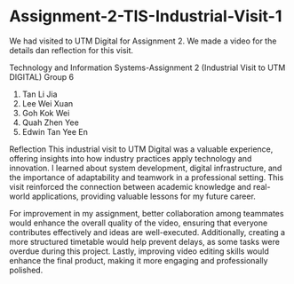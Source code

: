 # Assignment-2-TIS-Industrial-Visit-1
We had visited to UTM Digital for Assignment 2.
We made a video for the details dan reflection for this visit.

Technology and Information Systems-Assignment 2 (Industrial Visit to UTM DIGITAL) Group 6

1. Tan Li Jia
2. Lee Wei Xuan
3. Goh Kok Wei
4. Quah Zhen Yee
5. Edwin Tan Yee En

Reflection
This industrial visit to UTM Digital was a valuable experience, offering insights into how industry practices apply technology and innovation. I learned about system development, digital infrastructure, and the importance of adaptability and teamwork in a professional setting. This visit reinforced the connection between academic knowledge and real-world applications, providing valuable lessons for my future career.

For improvement in my assignment, better collaboration among teammates would enhance the overall quality of the video, ensuring that everyone contributes effectively and ideas are well-executed. Additionally, creating a more structured timetable would help prevent delays, as some tasks were overdue during this project. Lastly, improving video editing skills would enhance the final product, making it more engaging and professionally polished.
